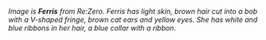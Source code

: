 *Image is* ***Ferris*** *from Re:Zero. Ferris has light skin, brown hair cut into a bob with a V-shaped fringe, brown cat ears and yellow eyes. She has white and blue ribbons in her hair, a blue collar with a ribbon.* 
